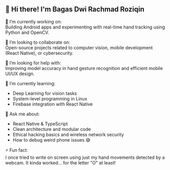 ## 👋 Hi there! I'm Bagas Dwi Rachmad Roziqin

🔭 I’m currently working on:  
Building Android apps and experimenting with real-time hand tracking using Python and OpenCV.

👯 I’m looking to collaborate on:  
Open-source projects related to computer vision, mobile development (React Native), or cybersecurity.

🤝 I’m looking for help with:  
Improving model accuracy in hand gesture recognition and efficient mobile UI/UX design.

🌱 I’m currently learning:  
- Deep Learning for vision tasks  
- System-level programming in Linux  
- Firebase integration with React Native

💬 Ask me about:  
- React Native & TypeScript  
- Clean architecture and modular code  
- Ethical hacking basics and wireless network security  
- How to debug weird phone issues 😅

⚡ Fun fact:  
I once tried to write on screen using just my hand movements detected by a webcam. It kinda worked... for the letter "O" at least!
